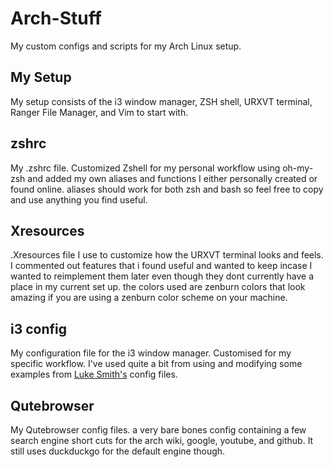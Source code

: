 # Arch-Stuff
My custom configs and scripts for my Arch Linux setup.

## My Setup
My setup consists of the i3 window manager, ZSH shell, URXVT terminal, Ranger File Manager, and Vim to start with. 

## zshrc
My .zshrc file. Customized Zshell for my personal workflow using oh-my-zsh and added my own aliases and functions I either personally created or found online. aliases should work for both zsh and bash so feel free to copy and use anything you find useful.

## Xresources
.Xresources file I use to customize how the URXVT terminal looks and feels. I commented out features that i found useful and wanted to keep incase I wanted to reimplement them later even though they dont currently have a place in my current set up. the colors used are zenburn colors that look amazing if you are using a zenburn color scheme on your machine.

## i3 config
My configuration file for the i3 window manager. Customised for my specific workflow. I've used quite a bit from using and modifying some examples from [Luke Smith's](https://www.gothub.com/lukesmithxyz) config files.

## Qutebrowser
My Qutebrowser config files. a very bare bones config containing a few search engine short cuts for the arch wiki, google, youtube, and github. It still uses duckduckgo for the default engine though.
